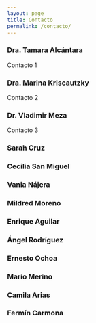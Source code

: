 ```yaml
---
layout: page
title: Contacto
permalink: /contacto/
---
```


### Dra. Tamara Alcántara
Contacto 1

### Dra. Marina Kriscautzky 

Contacto 2

### Dr. Vladimir Meza

Contacto 3

### Sarah Cruz
### Cecilia San Miguel
### Vania Nájera
### Mildred Moreno
### Enrique Aguilar
### Ángel Rodríguez
### Ernesto Ochoa
### Mario Merino
### Camila Arias 
### Fermín Carmona


